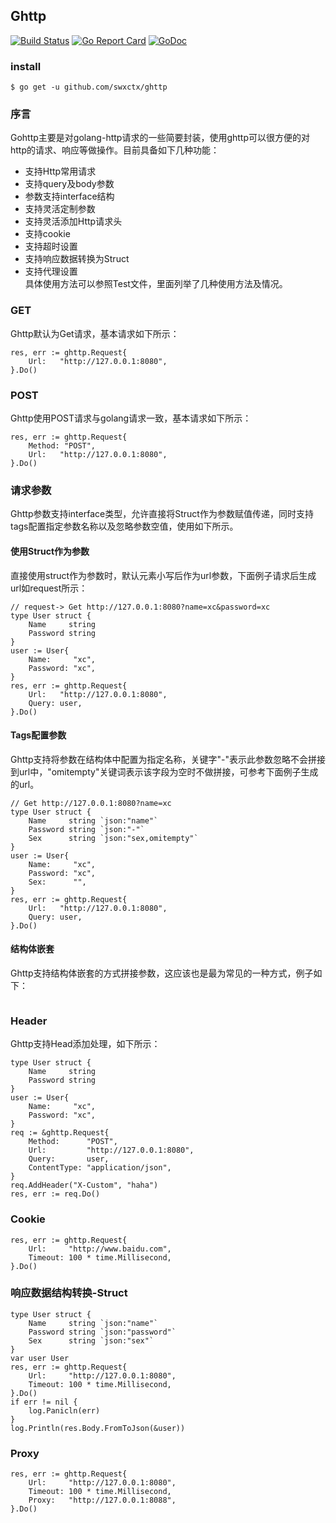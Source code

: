 ## Ghttp
[![Build Status](https://travis-ci.org/swxctx/ghttp.svg?branch=master)](https://travis-ci.org/swxctx/ghttp)
[![Go Report Card](https://goreportcard.com/badge/github.com/swxctx/ghttp)](https://goreportcard.com/report/github.com/swxctx/ghttp)
[![GoDoc](http://godoc.org/github.com/swxctx/ghttp?status.svg)](http://godoc.org/github.com/swxctx/ghttp)

### install
```
$ go get -u github.com/swxctx/ghttp
```

### 序言  
Gohttp主要是对golang-http请求的一些简要封装，使用ghttp可以很方便的对http的请求、响应等做操作。目前具备如下几种功能：  
- 支持Http常用请求  
- 支持query及body参数  
- 参数支持interface结构  
- 支持灵活定制参数
- 支持灵活添加Http请求头
- 支持cookie
- 支持超时设置
- 支持响应数据转换为Struct
- 支持代理设置  
具体使用方法可以参照Test文件，里面列举了几种使用方法及情况。

### GET
Ghttp默认为Get请求，基本请求如下所示：  

```
res, err := ghttp.Request{
	Url:   "http://127.0.0.1:8080",
}.Do()
```
### POST  
Ghttp使用POST请求与golang请求一致，基本请求如下所示：  

```
res, err := ghttp.Request{
	Method: "POST",
	Url:   "http://127.0.0.1:8080",
}.Do()
```
### 请求参数
Ghttp参数支持interface类型，允许直接将Struct作为参数赋值传递，同时支持tags配置指定参数名称以及忽略参数空值，使用如下所示。  
#### 使用Struct作为参数  
直接使用struct作为参数时，默认元素小写后作为url参数，下面例子请求后生成url如request所示：  

```  
// request-> Get http://127.0.0.1:8080?name=xc&password=xc
type User struct {
	Name     string
	Password string
}
user := User{
	Name:     "xc",
	Password: "xc",
}
res, err := ghttp.Request{
	Url:   "http://127.0.0.1:8080",
	Query: user,
}.Do()
```
#### Tags配置参数
Ghttp支持将参数在结构体中配置为指定名称，关键字"-"表示此参数忽略不会拼接到url中，"omitempty"关键词表示该字段为空时不做拼接，可参考下面例子生成的url。  

``` 
// Get http://127.0.0.1:8080?name=xc
type User struct {
	Name     string `json:"name"`
	Password string `json:"-"`
	Sex      string `json:"sex,omitempty"`
}
user := User{
	Name:     "xc",
	Password: "xc",
	Sex:      "",
}
res, err := ghttp.Request{
	Url:   "http://127.0.0.1:8080",
	Query: user,
}.Do()
```
#### 结构体嵌套  
Ghttp支持结构体嵌套的方式拼接参数，这应该也是最为常见的一种方式，例子如下：  
```json
``` 
### Header
Ghttp支持Head添加处理，如下所示：

```
type User struct {
	Name     string
	Password string
}
user := User{
	Name:     "xc",
	Password: "xc",
}
req := &ghttp.Request{
	Method:      "POST",
	Url:         "http://127.0.0.1:8080",
	Query:       user,
	ContentType: "application/json",
}
req.AddHeader("X-Custom", "haha")
res, err := req.Do()
```

### Cookie

```
res, err := ghttp.Request{
	Url:     "http://www.baidu.com",
	Timeout: 100 * time.Millisecond,
}.Do()
```
### 响应数据结构转换-Struct

```
type User struct {
	Name     string `json:"name"`
	Password string `json:"password"`
	Sex      string `json:"sex"`
}
var user User
res, err := ghttp.Request{
	Url:     "http://127.0.0.1:8080",
	Timeout: 100 * time.Millisecond,
}.Do()
if err != nil {
	log.Panicln(err)
}
log.Println(res.Body.FromToJson(&user))
```

### Proxy

```
res, err := ghttp.Request{
	Url:     "http://127.0.0.1:8080",
	Timeout: 100 * time.Millisecond,
	Proxy:   "http://127.0.0.1:8088",
}.Do()
```
